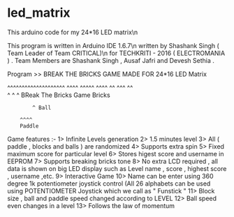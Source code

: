 # led_matrix
This arduino code for my 24*16 LED matrix\n

This program is written in Arduino IDE 1.6.7\n
written by Shashank Singh ( Team Leader of Team CRITICAL)\n
for TECHKRITI - 2016 ( ELECTROMANIA ) . 
Team Members are Shashank Singh , Ausaf Jafri and Devesh Sethia .
 
 Program >> BREAK THE BRICKS GAME MADE FOR 24*16 LED Matrix
   
   
   
   
   ^^^^^^^^^^^^^^^^^^^^
   ^^^^    ^^^^^   ^^^^ 
   ^^       ^^^      ^^   
   ^         ^        ^                                  BReak The Bricks Game
   Bricks
   
   
            ^ Ball 
    
        ^^^^  
        Paddle
   
Game features :-
1> Infinite Levels generation
2> 1.5 minutes level
3> All ( paddle , blocks and balls ) are randomized
4> Supports extra spin
5> Fixed maximum score for particular level
6> Stores higest score and username in EEPROM
7> Supports breaking bricks tone
8> No extra LCD required , all data is shown on big LED display such as Level name , score , highest score , username ,etc. 
9> Interactive Game
10> Name can be enter using 360 degree 1k potentiometer joystick control (All 26 alphabets can be used using POTENTIOMETER Joystick which we call as " Funstick " 
11> Block size , ball and paddle speed changed according to LEVEL
12> Ball speed even changes in a level
13> Follows the law of momentum
 
